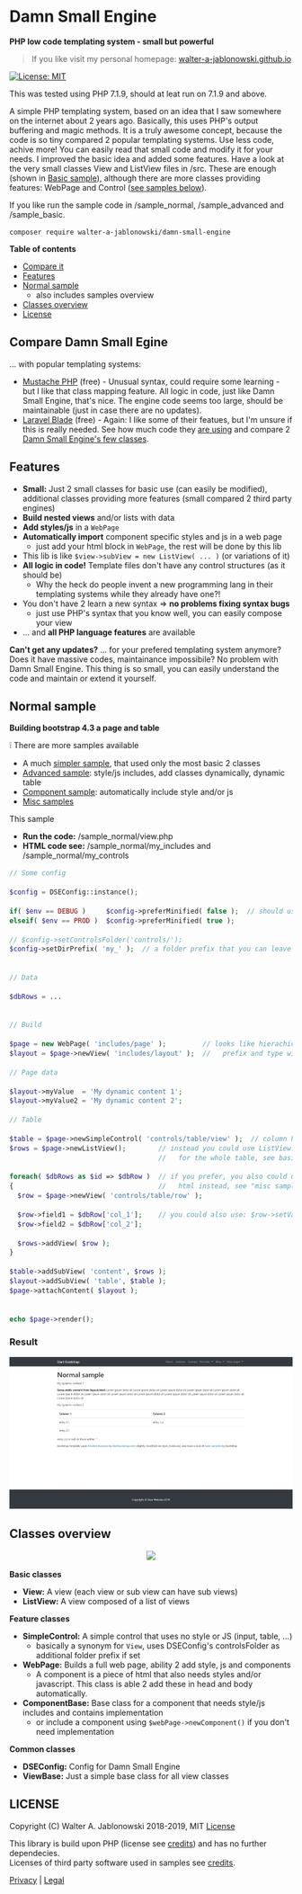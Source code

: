 # Damn Small Engine

**PHP low code templating system - small but powerful**

> If you like visit my personal homepage: [walter-a-jablonowski.github.io](https://walter-a-jablonowski.github.io)

[![License: MIT](https://img.shields.io/badge/License-MIT-yellow.svg)](https://opensource.org/licenses/MIT)

This was tested using PHP 7.1.9, should at leat run on 7.1.9 and above.

A simple PHP templating system, based on an idea that I saw somewhere on the internet about 2 years ago. Basically, this uses PHP's output buffering and magic methods. It is a truly awesome concept, because the code is so tiny compared 2 popular templating systems. Use less code, achive more! You can easily read that small code and modify it for your needs. I improved the basic idea and added some features. Have a look at the very small classes View and ListView files in /src. These are enough (shown in [Basic sample](wiki/Basic_sample.md)), although there are more classes providing features: WebPage and Control ([see samples below](https://github.com/walter-a-jablonowski/damn-small-engine#normal-sample)).

If you like run the sample code in /sample_normal, /sample_advanced and /sample_basic.

```
composer require walter-a-jablonowski/damn-small-engine
```

**Table of contents**

* [Compare it](https://github.com/walter-a-jablonowski/damn-small-engine#compare-it)
* [Features](https://github.com/walter-a-jablonowski/damn-small-engine#features)
* [Normal sample](https://github.com/walter-a-jablonowski/damn-small-engine#normal-sample)
  * also includes samples overview
* [Classes overview](https://github.com/walter-a-jablonowski/damn-small-engine#classes)
* [License](https://github.com/walter-a-jablonowski/damn-small-engine#license)

## Compare Damn Small Egine

... with popular templating systems:

* [Mustache PHP](https://github.com/bobthecow/mustache.php) (free) - Unusual syntax, could require some learning - but I like that class mapping feature. All logic in code, just like Damn Small Engine, that's nice. The engine code seems too large, should be maintainable (just in case there are no updates).
* [Laravel Blade](https://laravel.com/docs/5.8/blade) (free) - Again: I like some of their featues, but I'm unsure if this is really needed. See how much code they [are using](https://github.com/laravel/framework/tree/5.8/src/Illuminate/View) and compare 2 [Damn Small Engine's few classes](src/).

## Features

* **Small:** Just 2 small classes for basic use (can easily be modified), additional classes providing more features (small compared 2 third party engines)
* **Build nested views** and/or lists with data
* **Add styles/js** in a `WebPage`
* **Automatically import** component specific styles and js in a web page
  * just add your html block in `WebPage`, the rest will be done by this lib
* This lib is like `$view->subView = new ListView( ... )` (or variations of it)
* **All logic in code!** Template files don't have any control structures (as it should be)
  * Why the heck do people invent a new programming lang in their templating systems while they already have one?!
* You don't have 2 learn a new syntax => **no problems fixing syntax bugs**
  * just use PHP's syntax that you know well, you can easily compose your view
* ... and **all PHP language features** are available

**Can't get any updates?** ... for your prefered templating system anymore? Does it have massive codes, maintainance impossibile? No problem with Damn Small Engine. This thing is so small, you can easily understand the code and maintain or extend it yourself.

## Normal sample

**Building bootstrap 4.3 a page and table**

:grey_exclamation: There are more samples available

* A much [simpler sample](wiki/Basic_sample.md), that used only the most basic 2 classes
* [Advanced sample](wiki/Advanced_sample.md): style/js includes, add classes dynamically, dynamic table
* [Component sample](wiki/Component_sample.md): automatically include style and/or js
* [Misc samples](wiki/Misc_samples.md)

This sample

* **Run the code:** /sample_normal/view.php
* **HTML code see:** /sample_normal/my_includes and /sample_normal/my_controls

```php
// Some config

$config = DSEConfig::instance();

if( $env == DEBUG )     $config->preferMinified( false );  // should use minified version ?
elseif( $env == PROD )  $config->preferMinified( true );

// $config->setControlsFolder('controls/');
$config->setDirPrefix( 'my_' );  // a folder prefix that you can leave out on new View( ... )


// Data

$dbRows = ...


// Build

$page = new WebPage( 'includes/page' );         // looks like hierachical identifier, is also: a file path
$layout = $page->newView( 'includes/layout' );  //   prefix and type will be added => my_includes/page.html

// Page data

$layout->myValue  = 'My dynamic content 1';
$layout->myValue2 = 'My dynamic content 2';

// Table

$table = $page->newSimpleControl( 'controls/table/view' );  // column headings are hard coded see my_controls/table/view.html
$rows = $page->newListView();        // instead you could use ListView::buildList( ... );
                                     //   for the whole table, see basic sample

foreach( $dbRows as $id => $dbRow )  // if you prefer, you also could use a for loop in
{                                    //   html instead, see "misc samples"
  $row = $page->newView( 'controls/table/row' );

  $row->field1 = $dbRow['col_1'];    // you could also use: $row->setValues( $dbRow );
  $row->field2 = $dbRow['col_2'];
  
  $rows->addView( $row );
}

$table->addSubView( 'content', $rows );
$layout->addSubView( 'table', $table );
$page->attachContent( $layout );


echo $page->render();
```

### Result

![normal_sample.jpg](wiki/img/normal_sample_45.jpg?raw=true "Normal sample")

## Classes overview

<p align="center">
  <img src="https://yuml.me/82a65f5a.png">
</p>

**Basic classes**

* **View:** A view (each view or sub view can have sub views)
* **ListView:** A view composed of a list of views

**Feature classes**

* **SimpleControl:** A simple control that uses no style or JS (input, table, ...)
  * basically a synonym for `View`, uses DSEConfig's controlsFolder as additional folder prefix if set
* **WebPage:** Builds a full web page, ability 2 add style, js and components
  * A component is a piece of html that also needs styles and/or
    javascript. This class is able 2 add these in head and body automatically.
* **ComponentBase:** Base class for a component that needs style/js includes and contains implementation
  * or include a component using `$webPage->newComponent()` if you don't need implementation

**Common classes**

* **DSEConfig:** Config for Damn Small Engine
* **ViewBase:** Just a simple base class for all view classes

## LICENSE

Copyright (C) Walter A. Jablonowski 2018-2019, MIT [License](LICENSE)

This library is build upon PHP (license see [credits](credits.md)) and has no further dependecies.\
Licenses of third party software used in samples see [credits](credits.md).


[Privacy](https://walter-a-jablonowski.github.io/privacy.html) | [Legal](https://walter-a-jablonowski.github.io/imprint.html)
